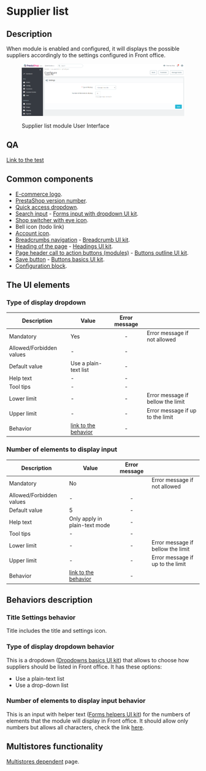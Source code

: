 # Supplier list

## Description

When module is enabled and configured, it will displays the possible suppliers accordingly to the settings configured in Front office.

<figure><img src="../../../../../.gitbook/assets/image (108).png" alt="Supplier list module User Interface"><figcaption><p>Supplier list module User Interface</p></figcaption></figure>

## QA&#x20;

[Link to the test](https://build.prestashop-project.org/test-scenarios/scenarios/core/functional/bo/modules/module-manager/modules.html)

## Common components

* [E-commerce logo](../../../common-components/back-office-header/prestashop-logo.md).
* [PrestaShop version number](../../../common-components/prestashop-version-number.md).
* [Quick access dropdown](../../../common-components/quick-access-dropdown.md).
* [Search input](../../../common-components/search-input-field.md) - [Forms input with dropdown UI kit](https://build.prestashop-project.org/prestashop-ui-kit/?path=/story/forms--input-with-dropdown).
* [Shop switcher with eye icon](../../../common-components/shop-switcher-with-eye-icon.md).
* Bell icon (todo link)
* [Account icon](../../../common-components/account-icon.md).
* [Breadcrumbs navigation](../../../common-components/breadcrumbs.md) - [Breadcrumb UI kit](https://build.prestashop.com/prestashop-ui-kit/?path=/story/breadcrumb--breadcrumb).
* [Heading of the page](../../../common-components/heading-of-the-page.md) - [Headings UI kit](https://build.prestashop-project.org/prestashop-ui-kit/?path=/story/headings--headings).
* [Page header call to action buttons (modules)](../../../common-components/page-header-call-to-action-buttons-modules.md) - [Buttons outline UI kit](https://build.prestashop-project.org/prestashop-ui-kit/?path=/story/buttons--outline).
* [Save button](../../../common-components/save-button.md) -  [Buttons basics UI kit](https://build.prestashop.com/prestashop-ui-kit/?path=/story/buttons--basics).&#x20;
* [Configuration block](../../../common-components/configuration-block.md).

## The UI elements

### Type of display dropdown

<table><thead><tr><th>Description</th><th>Value</th><th align="center">Error message</th><th data-hidden></th></tr></thead><tbody><tr><td>Mandatory</td><td>Yes</td><td align="center">-</td><td>Error message if not allowed</td></tr><tr><td>Allowed/Forbidden values</td><td>-</td><td align="center">-</td><td></td></tr><tr><td>Default value</td><td>Use a plain-text list</td><td align="center">-</td><td></td></tr><tr><td>Help text</td><td>-</td><td align="center">-</td><td></td></tr><tr><td>Tool tips</td><td>-</td><td align="center">-</td><td></td></tr><tr><td>Lower limit</td><td>-</td><td align="center">-</td><td>Error message if bellow the limit</td></tr><tr><td>Upper limit</td><td>-</td><td align="center">-</td><td>Error message if up to the limit</td></tr><tr><td>Behavior</td><td><a href="supplier-list.md#type-of-display-dropdown-behavior">link to the behavior</a></td><td align="center">-</td><td></td></tr></tbody></table>

### Number of elements to display input

<table><thead><tr><th>Description</th><th>Value</th><th align="center">Error message</th><th data-hidden></th></tr></thead><tbody><tr><td>Mandatory</td><td>No</td><td align="center"></td><td>Error message if not allowed</td></tr><tr><td>Allowed/Forbidden values</td><td>-</td><td align="center">-</td><td></td></tr><tr><td>Default value</td><td>5</td><td align="center">-</td><td></td></tr><tr><td>Help text</td><td>Only apply in plain-text mode</td><td align="center">-</td><td></td></tr><tr><td>Tool tips</td><td>-</td><td align="center">-</td><td></td></tr><tr><td>Lower limit</td><td>-</td><td align="center">-</td><td>Error message if bellow the limit</td></tr><tr><td>Upper limit</td><td>-</td><td align="center">-</td><td>Error message if up to the limit</td></tr><tr><td>Behavior</td><td><a href="supplier-list.md#number-of-elements-to-display-input-behavior">link to the behavior</a></td><td align="center">-</td><td></td></tr></tbody></table>

## Behaviors description

### **Title Settings** behavior

Title includes the title and settings icon.

### Type of display dropdown behavior

This is a dropdown ([Dropdowns basics UI kit](https://build.prestashop-project.org/prestashop-ui-kit/?path=/story/dropdowns--basics)) that allows to choose how suppliers should be listed in Front office. It has these options:

* Use a plain-text list
* Use a drop-down list

### Number of elements to display input behavior

This is an input with helper text ([Forms helpers UI kit](https://build.prestashop-project.org/prestashop-ui-kit/?path=/story/forms--helpers)) for the numbers of elements that the module will display in Front office. It should allow only numbers but allows all characters, check the link [here](https://github.com/PrestaShop/PrestaShop/issues/28684).

## Multistores functionality

[Multistores dependent](../../../common-components/multistores-dependent.md) page.
